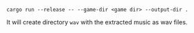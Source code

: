 ```
cargo run --release -- --game-dir <game dir> --output-dir .
```

It will create directory `wav` with the extracted music as wav files.
